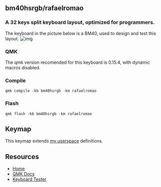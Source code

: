 ## bm40hsrgb/rafaelromao
### A 32 keys split keyboard layout, optimized for programmers.

The keyboard in the picture below is a BM40, used to design and test this layout.
![img](https://imgur.com/ok7bv31.jpeg)

### QMK

The qmk version recomended for this keyboard is 0.15.4, with dynamic macros disabled.

### Compile

`qmk compile -kb bm40hsrgb -km rafaelromao`

### Flash

`qmk flash -kb bm40hsrgb -km rafaelromao`

## Keymap

This keymap extends [my userspace](../../../../../users/rafaelromao/readme.md) definitions.

## Resources

- [Home](https://github.com/rafaelromao/keyboards)
- [QMK Docs](https://docs.qmk.fm)
- [Keyboard Tester](https://config.qmk.fm/#/test)
